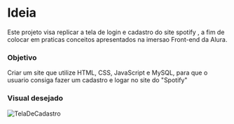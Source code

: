 # Ideia
Este projeto visa replicar a tela de login e cadastro do site spotify , a fim de colocar em praticas conceitos apresentados na imersao Front-end da Alura.

### Objetivo 
Criar um site que utilize HTML, CSS, JavaScript e MySQL, para que o usuario consiga fazer um cadastro e logar no site do "Spotify"

### Visual desejado
![TelaDeCadastro](https://github.com/Victoriasemc1/SpotifySite/assets/133772132/156fef82-2ec4-42cf-8e43-d08387196714)

